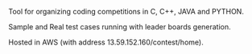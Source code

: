 Tool for organizing coding competitions in C, C++, JAVA and PYTHON.

Sample and Real test cases running with leader boards generation.

Hosted in AWS (with address 13.59.152.160/contest/home).
